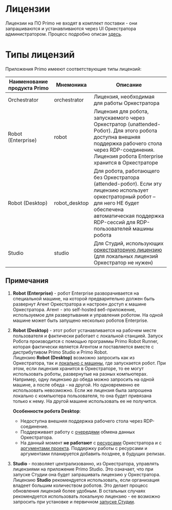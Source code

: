 # Лицензии

Лицензии на ПО Primo не входят в комплект поставки - они запрашиваются и устанавливаются через UI Оркестратора администратором. Процесс подробно описан [здесь](https://docs.primo-rpa.ru/primo-rpa/orchestrator/settings/licensing/new-license).

# Типы лицензий

Приложения Primo имееют соответствующие типы лицензий:

| Наименование продукта Primo | Мнемоника    | Описание              |
| --------------------------- | ------------ | ----------------------- |
| Orchestrator                | orchestrator | Лицензия, необходимая для работы Оркестратора |
| Robot (Enterprise)          | robot        | Лицензия для робота, запускаемого через Оркестратор (unattended-Робот). Для этого робота доступна внешняя поддержка рабочего стола через RDP-соединения. Лицензия робота Enterprise хранится в Оркестраторе |
| Robot (Desktop)             | robot_desktop | Для робота, работающего без Оркестратора (attended-робот). Если эту лицензию использует оркестраторный робот – для него НЕ будет обеспечена автоматическая поддержка RDP-сессий для RDP-пользователей машины робота |
| Studio                      | studio | Для Студий, использующих [оркестраторную лицензию](https://docs.primo-rpa.ru/primo-rpa/primo-studio/installation/licenses) (для локальных лицензий Оркестратор не нужен) |   

## Примечания

1. **Robot (Enterprise)** - робот Enterprise разворачивается на специальной машине, на которой предварительно должен быть развернут Агент Оркестратора и настроен доступ к машине Оркестратора. Агент - это self-hosted веб-приложение, используемое для развертывания и управления роботом. На одной машине может быть запущено несколько роботов Enterprise.
2. **Robot (Desktop)** - этот робот устанавливается на рабочем месте пользователя и фактически работает с локальной станцией. Запуск Робота производится с помощью программы Primo Robot Runner, которая фактически является Агентом и поставляется вместе с дистрибутивом Primo Studio и Primo Robot.\
   Лицензию **Robot (Desktop)** возможно запросить как из Оркестратора, так и [локально с машины](https://docs.primo-rpa.ru/primo-rpa/primo-robot/registration-desktop), где запускается робот. При этом, если лицензия хранится в Оркестраторе, то ее могут использовать роботы, развернутые на разных компьютерах. Например, одну лицензию до обеда можно запросить на одной машине, а после обеда - на другой. Но одновременно ее использовать невозможно. Если же лицензия была запрошена локально с компьютера пользователя, то она будет привязана только к нему. На другой машине использовать ее не получится.

   **Особенности робота Desktop**:
    *  Недоступна внешняя поддержка рабочего стола через RDP-соединение.
    *  Поддерживает работу с [очередями](https://docs.primo-rpa.ru/primo-rpa/orchestrator/basics/data-queues) обмена данных Оркестратора.
    *  На данный момент **не работают** с [ресурсами](https://docs.primo-rpa.ru/primo-rpa/orchestrator/basics/assets) Оркестратора и с [аргументами проекта](https://docs.primo-rpa.ru/primo-rpa/orchestrator/basics/tasks/orch-args). Поддержку работы с ресурсами и аргументами планируется добавить позднее, в будущих релизах.

4. **Studio** - позволяет централизованно, из Оркестратора, управлять лицензиями на приложение Primo Studio. Это означает, что при запуске Студии она будет запрашивать лицензию у Оркестратора. Лицензию **Studio** рекомендуется использовать, если организация владеет большим количеством роботов. Это делает процесс обновления лицензий более удобным. В остальных случаях рекомендуется использовать локальную лицензию - ее возможно запросить при установке и первичном [запуске Студии](https://docs.primo-rpa.ru/primo-rpa/primo-studio/installation/licenses). 

